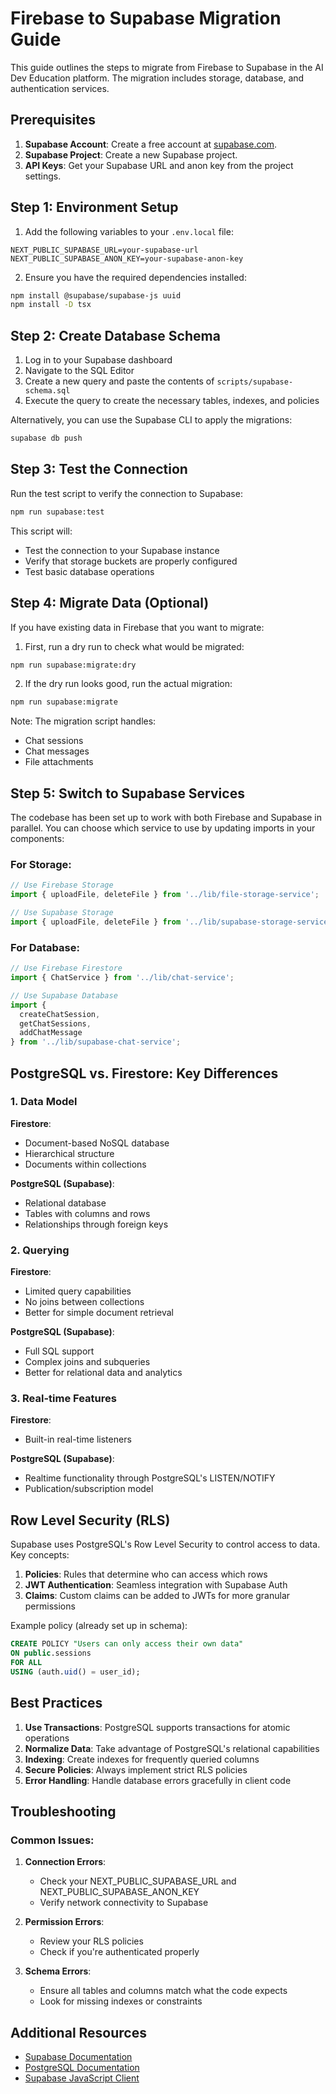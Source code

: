 # Firebase to Supabase Migration Guide

This guide outlines the steps to migrate from Firebase to Supabase in the AI Dev Education platform. The migration includes storage, database, and authentication services.

## Prerequisites

1. **Supabase Account**: Create a free account at [supabase.com](https://supabase.com).
2. **Supabase Project**: Create a new Supabase project.
3. **API Keys**: Get your Supabase URL and anon key from the project settings.

## Step 1: Environment Setup

1. Add the following variables to your `.env.local` file:

```
NEXT_PUBLIC_SUPABASE_URL=your-supabase-url
NEXT_PUBLIC_SUPABASE_ANON_KEY=your-supabase-anon-key
```

2. Ensure you have the required dependencies installed:

```bash
npm install @supabase/supabase-js uuid
npm install -D tsx
```

## Step 2: Create Database Schema

1. Log in to your Supabase dashboard
2. Navigate to the SQL Editor
3. Create a new query and paste the contents of `scripts/supabase-schema.sql`
4. Execute the query to create the necessary tables, indexes, and policies

Alternatively, you can use the Supabase CLI to apply the migrations:

```bash
supabase db push
```

## Step 3: Test the Connection

Run the test script to verify the connection to Supabase:

```bash
npm run supabase:test
```

This script will:
- Test the connection to your Supabase instance
- Verify that storage buckets are properly configured
- Test basic database operations

## Step 4: Migrate Data (Optional)

If you have existing data in Firebase that you want to migrate:

1. First, run a dry run to check what would be migrated:

```bash
npm run supabase:migrate:dry
```

2. If the dry run looks good, run the actual migration:

```bash
npm run supabase:migrate
```

Note: The migration script handles:
- Chat sessions
- Chat messages
- File attachments

## Step 5: Switch to Supabase Services

The codebase has been set up to work with both Firebase and Supabase in parallel. You can choose which service to use by updating imports in your components:

### For Storage:
```typescript
// Use Firebase Storage
import { uploadFile, deleteFile } from '../lib/file-storage-service';

// Use Supabase Storage
import { uploadFile, deleteFile } from '../lib/supabase-storage-service';
```

### For Database:
```typescript
// Use Firebase Firestore
import { ChatService } from '../lib/chat-service';

// Use Supabase Database
import { 
  createChatSession, 
  getChatSessions, 
  addChatMessage 
} from '../lib/supabase-chat-service';
```

## PostgreSQL vs. Firestore: Key Differences

### 1. Data Model

**Firestore**:
- Document-based NoSQL database
- Hierarchical structure
- Documents within collections

**PostgreSQL (Supabase)**:
- Relational database
- Tables with columns and rows
- Relationships through foreign keys

### 2. Querying

**Firestore**:
- Limited query capabilities
- No joins between collections
- Better for simple document retrieval

**PostgreSQL (Supabase)**:
- Full SQL support
- Complex joins and subqueries
- Better for relational data and analytics

### 3. Real-time Features

**Firestore**:
- Built-in real-time listeners

**PostgreSQL (Supabase)**:
- Realtime functionality through PostgreSQL's LISTEN/NOTIFY
- Publication/subscription model

## Row Level Security (RLS)

Supabase uses PostgreSQL's Row Level Security to control access to data. Key concepts:

1. **Policies**: Rules that determine who can access which rows
2. **JWT Authentication**: Seamless integration with Supabase Auth
3. **Claims**: Custom claims can be added to JWTs for more granular permissions

Example policy (already set up in schema):

```sql
CREATE POLICY "Users can only access their own data"
ON public.sessions
FOR ALL
USING (auth.uid() = user_id);
```

## Best Practices

1. **Use Transactions**: PostgreSQL supports transactions for atomic operations
2. **Normalize Data**: Take advantage of PostgreSQL's relational capabilities
3. **Indexing**: Create indexes for frequently queried columns
4. **Secure Policies**: Always implement strict RLS policies
5. **Error Handling**: Handle database errors gracefully in client code

## Troubleshooting

### Common Issues:

1. **Connection Errors**:
   - Check your NEXT_PUBLIC_SUPABASE_URL and NEXT_PUBLIC_SUPABASE_ANON_KEY
   - Verify network connectivity to Supabase

2. **Permission Errors**:
   - Review your RLS policies
   - Check if you're authenticated properly

3. **Schema Errors**:
   - Ensure all tables and columns match what the code expects
   - Look for missing indexes or constraints

## Additional Resources

- [Supabase Documentation](https://supabase.com/docs)
- [PostgreSQL Documentation](https://www.postgresql.org/docs/)
- [Supabase JavaScript Client](https://supabase.com/docs/reference/javascript) 